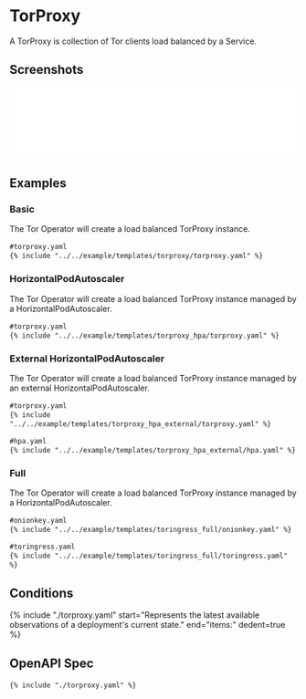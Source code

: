 # TorProxy

A TorProxy is collection of Tor clients load balanced by a Service.

## Screenshots

![TorProxy](./torproxy.svg)

## Examples

### Basic

The Tor Operator will create a load balanced TorProxy instance.

```
#torproxy.yaml
{% include "../../example/templates/torproxy/torproxy.yaml" %}
```

### HorizontalPodAutoscaler

The Tor Operator will create a load balanced TorProxy instance managed by a HorizontalPodAutoscaler.

```
#torproxy.yaml
{% include "../../example/templates/torproxy_hpa/torproxy.yaml" %}
```

### External HorizontalPodAutoscaler

The Tor Operator will create a load balanced TorProxy instance managed by an external HorizontalPodAutoscaler.

```
#torproxy.yaml
{% include "../../example/templates/torproxy_hpa_external/torproxy.yaml" %}
```

```
#hpa.yaml
{% include "../../example/templates/torproxy_hpa_external/hpa.yaml" %}
```

### Full

The Tor Operator will create a load balanced TorProxy instance managed by a HorizontalPodAutoscaler.

```
#onionkey.yaml
{% include "../../example/templates/toringress_full/onionkey.yaml" %}
```

```
#toringress.yaml
{% include "../../example/templates/toringress_full/toringress.yaml" %}
```

## Conditions

{%
  include "./torproxy.yaml"
  start="Represents the latest available observations of a deployment's current state."
  end="items:"
  dedent=true
%}

## OpenAPI Spec

```
{% include "./torproxy.yaml" %}
```
